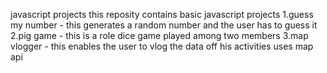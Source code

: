 javascript projects
this reposity contains basic javascript projects
1.guess my number - this generates a random number and the user has to guess it
2.pig game - this is a role dice game played among two members 
3.map vlogger - this enables the user to vlog the data off his activities uses map api
